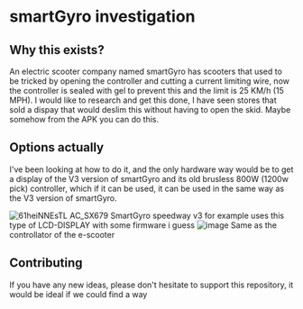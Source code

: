 # smartGyro investigation

## Why this exists?
An electric scooter company named smartGyro has scooters that used to be tricked by opening the controller and cutting a current limiting wire, now the controller is sealed with gel to prevent this and the limit is 25 KM/h (15 MPH). 
I would like to research and get this done, I have seen stores that sold a dispay that would deslim this without having to open the skid. Maybe somehow from the APK you can do this.

## Options actually
I've been looking at how to do it, and the only hardware way would be to get a display of the V3 version of smartGyro and its old brusless 800W (1200w pick) controller, which if it can be used, it can be used in the same way as the V3 version of smartGyro.

![61heiNNEsTL _AC_SX679_](https://github.com/xism4/smartGyro/assets/76608233/8a0742aa-3aea-43bf-b2e1-5b3a030247f4) 
SmartGyro speedway v3 for example uses this type of LCD-DISPLAY with some firmware i guess
![image](https://github.com/xism4/smartGyro/assets/76608233/2da85a56-0e41-4e72-b873-906d3316f2a1)
Same as the controllator of the e-scooter


## Contributing
If you have any new ideas, please don't hesitate to support this repository, it would be ideal if we could find a way

